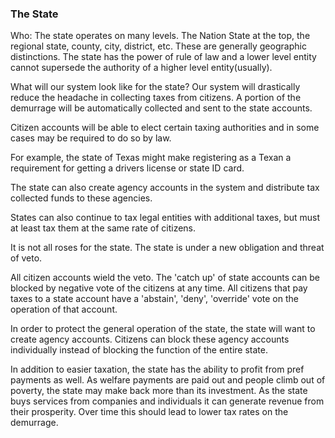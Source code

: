 
### The State



Who: The state operates on many levels. The Nation State at the top, the regional state, county, city, district, etc. These are generally geographic distinctions. The state has the power of rule of law and a lower level entity cannot supersede the authority of a higher level entity(usually).



What will our system look like for the state? Our system will drastically reduce the headache in collecting taxes from citizens. A portion of the demurrage will be automatically collected and sent to the state accounts.



Citizen accounts will be able to elect certain taxing authorities and in some cases may be required to do so by law.



For example, the state of Texas might make registering as a Texan a requirement for getting a drivers license or state ID card.



The state can also create agency accounts in the system and distribute tax collected funds to these agencies.



States can also continue to tax legal entities with additional taxes, but must at least tax them at the same rate of citizens.



It is not all roses for the state. The state is under a new obligation and threat of veto.



All citizen accounts wield the veto. The 'catch up' of state accounts can be blocked by negative vote of the citizens at any time. All citizens that pay taxes to a state account have a 'abstain', 'deny', 'override' vote on the operation of that account.



In order to protect the general operation of the state, the state will want to create agency accounts. Citizens can block these agency accounts individually instead of blocking the function of the entire state.



In addition to easier taxation, the state has the ability to profit from pref payments as well. As welfare payments are paid out and people climb out of poverty, the state may make back more than its investment. As the state buys services from companies and individuals it can generate revenue from their prosperity. Over time this should lead to lower tax rates on the demurrage.






